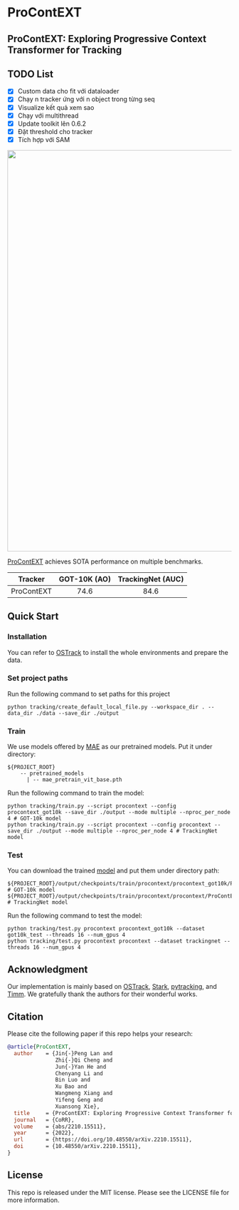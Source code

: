 # ProContEXT

## ProContEXT: Exploring Progressive Context Transformer for Tracking

## TODO List
- [x] Custom data cho fit với dataloader
- [x] Chạy n tracker ứng với n object trong từng seq
- [x] Visualize kết quả xem sao
- [x] Chạy với multithread
- [x] Update toolkit lên 0.6.2
- [x] Đặt threshold cho tracker
- [x] Tích hợp với SAM

<p align='left'>
  <img src='assets/framework.png' width='900'/>
</p>

[ProContEXT](https://arxiv.org/abs/2210.15511) achieves SOTA performance on multiple benchmarks.

| Tracker     | GOT-10K (AO) | TrackingNet (AUC) |
|:-----------:|:------------:|:-----------:|
| ProContEXT | 74.6         | 84.6        |


## Quick Start

### Installation
You can refer to [OSTrack](https://github.com/botaoye/OSTrack) to install the whole environments and prepare the data.


### Set project paths
Run the following command to set paths for this project
```
python tracking/create_default_local_file.py --workspace_dir . --data_dir ./data --save_dir ./output
```
### Train
We use models offered by [MAE](https://dl.fbaipublicfiles.com/mae/pretrain/mae_pretrain_vit_base.pth) as our pretrained models. Put it under directory:
```
${PROJECT_ROOT}
    -- pretrained_models
      | -- mae_pretrain_vit_base.pth
```
Run the following command to train the model:
```shell
python tracking/train.py --script procontext --config procontext_got10k --save_dir ./output --mode multiple --nproc_per_node 4 # GOT-10k model
python tracking/train.py --script procontext --config procontext --save_dir ./output --mode multiple --nproc_per_node 4 # TrackingNet model
```

### Test
You can download the trained [model](https://drive.google.com/drive/folders/1d1kKFDoacS67_6mSsWOf3NLEY-Un1gtz?usp=share_link) and put them under directory path: 
```shell
${PROJECT_ROOT}/output/checkpoints/train/procontext/procontext_got10k/ProContEXT_ep0100.pth.tar # GOT-10k model
${PROJECT_ROOT}/output/checkpoints/train/procontext/procontext/ProContEXT_ep0300.pth.tar # TrackingNet model
```
Run the following command to test the model:
```shell
python tracking/test.py procontext procontext_got10k --dataset got10k_test --threads 16 --num_gpus 4
python tracking/test.py procontext procontext --dataset trackingnet --threads 16 --num_gpus 4
```


## Acknowledgment
Our implementation is mainly based on [OSTrack](https://github.com/botaoye/OSTrack), [Stark](https://github.com/researchmm/Stark), [pytracking](https://github.com/visionml/pytracking), and [Timm](https://github.com/rwightman/pytorch-image-models). We gratefully thank the authors for their wonderful works.


## Citation
Please cite the following paper if this repo helps your research:
```bibtex
@article{ProContEXT,
  author    = {Jin{-}Peng Lan and
               Zhi{-}Qi Cheng and
               Jun{-}Yan He and
               Chenyang Li and
               Bin Luo and
               Xu Bao and
               Wangmeng Xiang and
               Yifeng Geng and
               Xuansong Xie},
  title     = {ProContEXT: Exploring Progressive Context Transformer for Tracking},
  journal   = {CoRR},
  volume    = {abs/2210.15511},
  year      = {2022},
  url       = {https://doi.org/10.48550/arXiv.2210.15511},
  doi       = {10.48550/arXiv.2210.15511},
}
```


## License
This repo is released under the MIT license. Please see the LICENSE file for more information.
